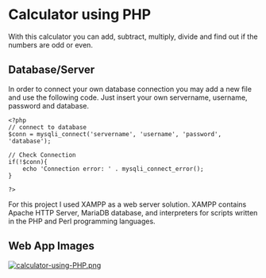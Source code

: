 # Calculator using PHP

With this calculator you can add, subtract, multiply, divide and find out if the numbers are odd or even. 

## Database/Server

In order to connect your own database connection you may add a new file and use the following code. Just insert your own servername, username, password and database. 

```
<?php
// connect to database
$conn = mysqli_connect('servername', 'username', 'password', 'database');

// Check Connection
if(!$conn){
    echo 'Connection error: ' . mysqli_connect_error();
}

?>
```

For this project I used XAMPP as a web server solution. XAMPP contains Apache HTTP Server, MariaDB database, and interpreters for scripts written in the PHP and Perl programming languages.

## Web App Images

[![calculator-using-PHP.png](https://i.postimg.cc/kXLKcWHM/calculator-using-PHP.png)](https://postimg.cc/VdBJs012)